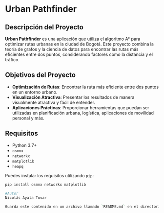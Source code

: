 # Urban Pathfinder

## Descripción del Proyecto

**Urban Pathfinder** es una aplicación que utiliza el algoritmo A* para optimizar rutas urbanas en la ciudad de Bogotá. Este proyecto combina la teoría de grafos y la ciencia de datos para encontrar las rutas más eficientes entre dos puntos, considerando factores como la distancia y el tráfico.

## Objetivos del Proyecto

- **Optimización de Rutas**: Encontrar la ruta más eficiente entre dos puntos en un entorno urbano.
- **Visualización Atractiva**: Presentar los resultados de manera visualmente atractiva y fácil de entender.
- **Aplicaciones Prácticas**: Proporcionar herramientas que puedan ser utilizadas en planificación urbana, logística, aplicaciones de movilidad personal y más.

## Requisitos

- Python 3.7+
- `osmnx`
- `networkx`
- `matplotlib`
- `heapq`

Puedes instalar los requisitos utilizando `pip`:

```bash
pip install osmnx networkx matplotlib

#Autor
Nicolás Ayala Tovar

Guarda este contenido en un archivo llamado `README.md` en el directorio raíz de tu proyecto.